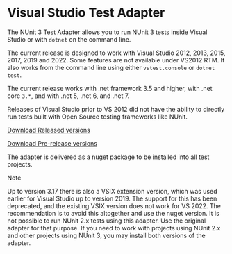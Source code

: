 # Visual Studio Test Adapter

The NUnit 3 Test Adapter allows you to run NUnit 3 tests inside Visual Studio or with `dotnet` on the command line.

The current release is designed to work with Visual Studio 2012, 2013, 2015, 2017, 2019 and 2022. Some features are not
available under VS2012 RTM. It also works from the command line using either `vstest.console` or `dotnet test`.

The current release works with .net framework 3.5 and higher, with .net core `3.*`, and with .net 5, .net 6, and .net 7.

Releases of Visual Studio prior to VS 2012 did not have the ability to directly run tests built with Open Source testing
frameworks like NUnit.

[Download Released versions](https://www.nuget.org/packages/NUnit3TestAdapter/)

[Download Pre-release versions](https://www.myget.org/feed/nunit/package/nuget/NUnit3TestAdapter)

The adapter is delivered as a nuget package to be installed into all test projects.  

> [!NOTE]
> Up to version 3.17 there is also a VSIX extension version, which was used earlier for Visual Studio up to
> version 2019. The support for this has been deprecated, and the existing VSIX version does not work for VS 2022. The
> recommendation is to avoid this altogether and use the nuget version. It is not possible to run NUnit 2.x tests using
> this adapter. Use the original adapter for that purpose. If you need to work with projects using NUnit 2.x and other
> projects using NUnit 3, you may install both versions of the adapter.
